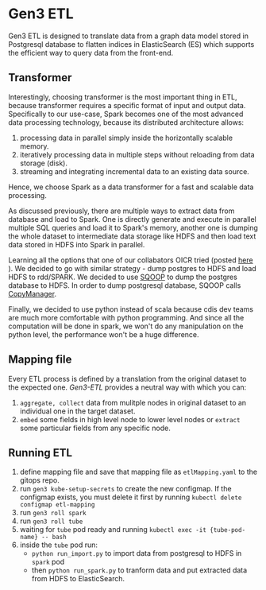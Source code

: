 # Gen3 ETL
Gen3 ETL is designed to translate data from a graph data model stored in Postgresql database to flatten indices in ElasticSearch (ES) which supports the efficient way to query data from the front-end. 
## Transformer
Interestingly, choosing transformer is the most important thing in ETL, because transformer requires a specific format of input and output data.
Specifically to our use-case, Spark becomes one of the most advanced data processing technology, because its distributed architecture allows:
 1. processing data in parallel simply inside the horizontally scalable memory.
 2. iteratively processing data in multiple steps without reloading from data storage (disk). 
 3. streaming and integrating incremental data to an existing data source.

Hence, we choose Spark as a data transformer for a fast and scalable data processing. 

As discussed previously, there are multiple ways to extract data from database and load to Spark. One is directly generate and execute in parallel multiple SQL queries and load it to Spark's memory, another one is dumping the whole dataset to intermediate data storage like HDFS and then load text data stored in HDFS into Spark in parallel.  

Learning all the options that one of our collabators OICR tried (posted [here](https://softeng.oicr.on.ca/grant_guo/2017/08/14/spark/) ). We decided to go with similar strategy - dump postgres to HDFS and load HDFS to rdd/SPARK.
We decided to use [SQOOP](https://github.com/apache/sqoop) to dump the postgres database to HDFS. In order to dump postgresql database, SQOOP calls [CopyManager](https://jdbc.postgresql.org/documentation/publicapi/org/postgresql/copy/CopyManager.html).

Finally, we decided to use python instead of scala because cdis dev teams are much more comfortable with python programming. And since all the computation will be done in spark, we won't do any manipulation on the python level, the performance won't be a huge difference.

## Mapping file
Every ETL process is defined by a translation from the original dataset to the expected one. *Gen3-ETL* provides a neutral way with which you can:
 1. `aggregate, collect` data from mulitple nodes in original dataset to an individual one in the target dataset.
 2. `embed` some fields in high level node to lower level nodes or `extract` some particular fields from any specific node.

 ## Running ETL

 1. define mapping file and save that mapping file as `etlMapping.yaml` to the gitops repo.
 2. run `gen3 kube-setup-secrets` to create the new configmap. If the configmap exists, you must delete it first by running `kubectl delete configmap etl-mapping`
 3. run `gen3 roll spark`
 4. run `gen3 roll tube`
 5. waiting for `tube` pod ready and running `kubectl exec -it {tube-pod-name} -- bash`
 6. inside the `tube` pod run:
    - `python run_import.py` to import data from postgresql to HDFS in `spark` pod
    - then `python run_spark.py` to tranform data and put extracted data from HDFS to ElasticSearch.